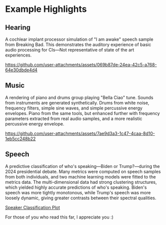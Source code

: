 # Example Highlights

## Hearing

A cochlear implant processor simulation of "I am awake" speech sample from Breaking Bad. This demonstrates the auditory experience of basic audio processing for CIs—Not representative of state of the art experiences.

https://github.com/user-attachments/assets/069b87de-24ea-42c5-a768-64e30dbde4d4

## Music

A rendering of piano and drums group playing "Bella Ciao" tune. Sounds from instruments are generated synthetically. Drums from white noise, frequency filters, simple sine waves, and simple percussive energy envelopes. Piano from the same tools, but enhanced further with frequency parameters extracted from real audio samples, and a more realistic percussive energy envelope.

https://github.com/user-attachments/assets/7ae9d3a3-1c47-4caa-8d10-1eb5cc248b22

## Speech

A predictive classification of who's speaking—Biden or Trump?—during the 2024 presidential debate. Many metrics were computed on speech samples from both individuals, and two machine learning models were fitted to the metrics data. The multi-dimensional data had strong clustering structures, which yielded highly accurate predictions of who's speaking. Biden's speech was more tightly monotonous, while Trump's speech was more loosely dynamic, giving greater contrasts between their spectral qualities.

[Speaker Classification Plot](https://raw.githubusercontent.com/wjonasreger/AudioSigPy/main/imgs/biden-trump.png)

For those of you who read this far, I appreciate you :)
